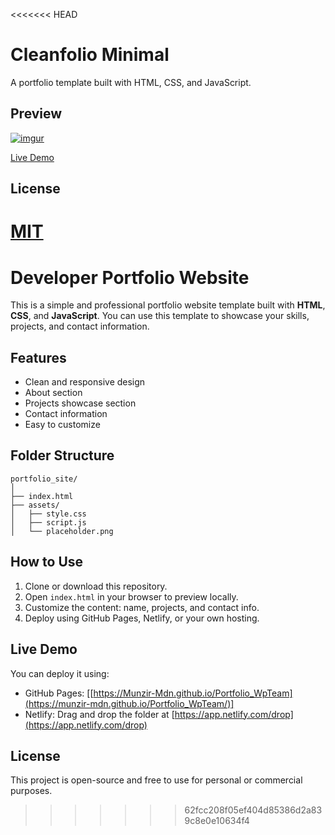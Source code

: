 <<<<<<< HEAD
# Cleanfolio Minimal

A portfolio template built with HTML, CSS, and JavaScript.

## Preview

[![imgur](https://i.imgur.com/5z7cvMz.gif)](https://rjshkhr.github.io/cleanfolio-minimal)

[Live Demo](https://rjshkhr.github.io/cleanfolio-minimal)

## License

[MIT](https://choosealicense.com/licenses/mit/)
=======

# Developer Portfolio Website

This is a simple and professional portfolio website template built with **HTML**, **CSS**, and **JavaScript**. You can use this template to showcase your skills, projects, and contact information.

## Features

- Clean and responsive design
- About section
- Projects showcase section
- Contact information
- Easy to customize

## Folder Structure

```
portfolio_site/
│
├── index.html
├── assets/
│   ├── style.css
│   ├── script.js
│   └── placeholder.png
```

## How to Use

1. Clone or download this repository.
2. Open `index.html` in your browser to preview locally.
3. Customize the content: name, projects, and contact info.
4. Deploy using GitHub Pages, Netlify, or your own hosting.

## Live Demo

You can deploy it using:
- GitHub Pages: [[https://Munzir-Mdn.github.io/Portfolio_WpTeam](https://munzir-mdn.github.io/Portfolio_WpTeam/)]
- Netlify: Drag and drop the folder at [https://app.netlify.com/drop](https://app.netlify.com/drop)

## License

This project is open-source and free to use for personal or commercial purposes.
>>>>>>> 62fcc208f05ef404d85386d2a839c8e0e10634f4
